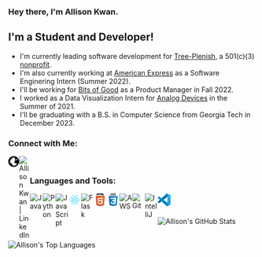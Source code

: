 ### Hey there, I'm Allison Kwan.

## I'm a Student and Developer!
- I'm currently leading software development for [Tree-Plenish][tpgithub], a 501(c)(3) [nonprofit][tpwebsite].
- I'm also currently working at [American Express][amexwebsite] as a Software Enginering Intern (Summer 2022).
- I'll be working for [Bits of Good][bogwebsite] as a Product Manager in Fall 2022.
- I worked as a Data Visualization Intern for [Analog Devices][adiwebsite] in the Summer of 2021.
- I'll be graduating with a B.S. in Computer Science from Georgia Tech in December 2023.

### Connect with Me:
[<img align="left" alt="allisonkwan.netlify.app" width="22px" src="https://raw.githubusercontent.com/iconic/open-iconic/master/svg/globe.svg" />][portfolio]
[<img align="left" alt="Allison Kwan | LinkedIn" width="22px" src="https://cdn.jsdelivr.net/npm/simple-icons@v3/icons/linkedin.svg" />][linkedin]

<br />

### Languages and Tools:
<img align="left" alt="Java" width="26px" src="https://raw.githubusercontent.com/jmnote/z-icons/master/svg/java.svg" />
<img align="left" alt="Python" width="26px" src="https://raw.githubusercontent.com/jmnote/z-icons/master/svg/python.svg" />
<img align="left" alt="JavaScript" width="26px" src="https://raw.githubusercontent.com/jmnote/z-icons/master/svg/javascript.svg" />
<img align="left" alt="React" width="26px" src="https://raw.githubusercontent.com/github/explore/80688e429a7d4ef2fca1e82350fe8e3517d3494d/topics/react/react.png" />
<img align="left" alt="Flask" width="26px" src="https://seeklogo.com/images/F/flask-logo-44C507ABB7-seeklogo.com.png" />
<img align="left" alt="HTML" width="26px" src="https://raw.githubusercontent.com/github/explore/80688e429a7d4ef2fca1e82350fe8e3517d3494d/topics/html/html.png" />
<img align="left" alt="CSS" width="26px" src="https://raw.githubusercontent.com/github/explore/80688e429a7d4ef2fca1e82350fe8e3517d3494d/topics/css/css.png" />
<img align="left" alt="AWS" width="26px" src="https://upload.wikimedia.org/wikipedia/commons/9/93/Amazon_Web_Services_Logo.svg" />
<img align="left" alt="Git" width="26px" src="https://raw.githubusercontent.com/jmnote/z-icons/master/svg/git.svg" />
<img align="left" alt="IntelliJ" width="26px" src="https://upload.wikimedia.org/wikipedia/commons/9/9c/IntelliJ_IDEA_Icon.svg" />
<img align="left" alt="Visual Studio Code" width="26px" src="https://raw.githubusercontent.com/github/explore/80688e429a7d4ef2fca1e82350fe8e3517d3494d/topics/visual-studio-code/visual-studio-code.png" />

<br/><br/>

<img align="left" alt="Allison's GitHub Stats" src="https://github-readme-stats.vercel.app/api/top-langs/?username=allisonkwan&count_private=true&langs_count=6&hide=stars,issues,prs&show_icons=true&theme=prussian">

<br/><br/>

<img align="left" alt="Allison's Top Languages" src="https://github-readme-stats.vercel.app/api/top-langs/?username=allisonkwan&layout=compact">

<br/><br/>

[tpwebsite]: https://www.tree-plenish.org/
[tpgithub]: https://github.com/tree-plenish
[adiwebsite]: https://www.analog.com/en/index.html#
[amexwebsite]: https://www.americanexpress.com/
[bogwebsite]: https://bitsofgood.org/
[portfolio]: https://allisonkwan.netlify.app/
[linkedin]: https://www.linkedin.com/in/allisonkwan23/
